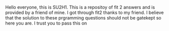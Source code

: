 Hello everyone, this is SU2H1. This is a repositoy of fit 2 answers and is provided by a friend of mine. I got through fit2 thanks to my friend. I believe that the solution to these prgramming questions should not be gatekept so here you are. I trust you to pass this on
